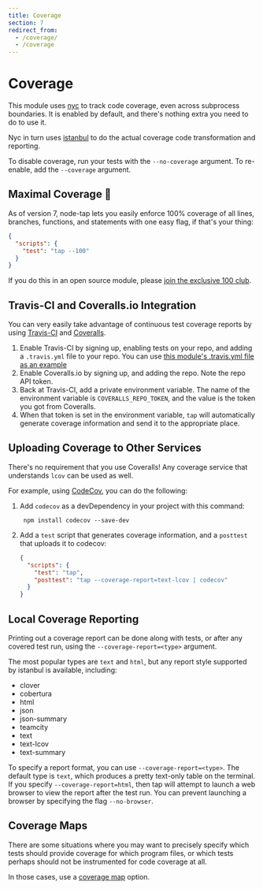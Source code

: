 ```yaml
---
title: Coverage
section: 7
redirect_from:
  - /coverage/
  - /coverage
---
```


# Coverage

This module uses [nyc](http://npm.im/nyc) to track code coverage, even
across subprocess boundaries.  It is enabled by default, and there's
nothing extra you need to do to use it.

Nyc in turn uses [istanbul](http://npm.im/istanbul) to do the actual
coverage code transformation and reporting.

To disable coverage, run your tests with the `--no-coverage` argument.
To re-enable, add the `--coverage` argument.

## Maximal Coverage 💯

As of version 7, node-tap lets you easily enforce 100% coverage of all
lines, branches, functions, and statements with one easy flag, if
that's your thing:

```json
{
  "scripts": {
    "test": "tap --100"
  }
}
```

If you do this in an open source module, please [join the exclusive
100 club](/docs/coverage/100/).

## Travis-CI and Coveralls.io Integration

You can very easily take advantage of continuous test coverage reports
by using [Travis-CI](https://travis-ci.org) and
[Coveralls](https://coveralls.io).

1. Enable Travis-CI by signing up, enabling tests on your repo, and
   adding a `.travis.yml` file to your repo.  You can use [this
   module's .travis.yml file as an
   example](https://github.com/tapjs/node-tap/blob/master/.travis.yml)
2. Enable Coveralls.io by signing up, and adding the
   repo.  Note the repo API token.
3. Back at Travis-CI, add a private environment variable.  The name of
   the environment variable is `COVERALLS_REPO_TOKEN`, and the value
   is the token you got from Coveralls.
4. When that token is set in the environment variable, `tap` will
   automatically generate coverage information and send it to the
   appropriate place.

## Uploading Coverage to Other Services

There's no requirement that you use Coveralls!  Any coverage service
that understands `lcov` can be used as well.

For example, using [CodeCov](https://codecov.io), you can do the
following:

1. Add `codecov` as a devDependency in your project with this command:

        npm install codecov --save-dev

2. Add a `test` script that generates coverage information, and a
   `posttest` that uploads it to codecov:

    ```json
    {
      "scripts": {
        "test": "tap",
        "posttest": "tap --coverage-report=text-lcov | codecov"
      }
    }
    ```

## Local Coverage Reporting

Printing out a coverage report can be done along with tests, or after
any covered test run, using the `--coverage-report=<type>` argument.

The most popular types are `text` and `html`, but any report style
supported by istanbul is available, including:

- clover
- cobertura
- html
- json
- json-summary
- teamcity
- text
- text-lcov
- text-summary

To specify a report format, you can use `--coverage-report=<type>`.
The default type is `text`, which produces a pretty text-only table on
the terminal.  If you specify `--coverage-report=html`, then tap will
attempt to launch a web browser to view the report after the test run.
You can prevent launching a browser by specifying the flag `--no-browser`.

## Coverage Maps

There are some situations where you may want to precisely specify which tests
should provide coverage for which program files, or which tests perhaps should
not be instrumented for code coverage at all.

In those cases, use a [coverage map](/coverage-map/) option.
